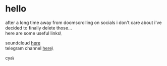 # hello

after a long time away from doomscrolling on socials i don't care about i've decided to finally delete those...\
here are some useful links\
 
soundcloud [here](https://soundcloud.com/sebastard)\
telegram channel [here](https://t.me/joinchat/RsvILPzI5KwxgKy_)\

cya\
